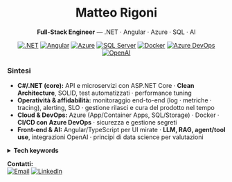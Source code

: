 <div align="center">

# Matteo Rigoni  
**Full-Stack Engineer** — .NET · Angular · Azure · SQL · AI

[![.NET](https://img.shields.io/badge/.NET-512BD4?logo=dotnet&logoColor=white)]()
[![Angular](https://img.shields.io/badge/Angular-DD0031?logo=angular&logoColor=white)]()
[![Azure](https://img.shields.io/badge/Microsoft_Azure-0078D4?logo=microsoftazure&logoColor=white)]()
[![SQL Server](https://img.shields.io/badge/SQL%20Server-CC2927?logo=microsoftsqlserver&logoColor=white)]()
[![Docker](https://img.shields.io/badge/Docker-2496ED?logo=docker&logoColor=white)]()
[![Azure DevOps](https://img.shields.io/badge/Azure_DevOps-0078D7?logo=azuredevops&logoColor=white)]()
[![OpenAI](https://img.shields.io/badge/OpenAI-000000?logo=openai&logoColor=white)]()

</div>

### Sintesi
- **C#/.NET (core):** API e microservizi con ASP.NET Core · **Clean Architecture**, SOLID, test automatizzati · performance tuning
- **Operatività & affidabilità:** monitoraggio end-to-end (log · metriche · tracing), alerting, SLO · gestione rilasci e cura del prodotto nel tempo
- **Cloud & DevOps:** Azure (App/Container Apps, SQL/Storage) · Docker · **CI/CD con Azure DevOps** · sicurezza e gestione segreti
- **Front-end & AI:** Angular/TypeScript per UI mirate · **LLM, RAG, agent/tool use**, integrazioni OpenAI · principi di data science per valutazioni

<details>
  <summary><b>Tech keywords</b></summary>
  
  `C#` `ASP.NET Core` `Angular` `TypeScript` `Azure` `SQL Server` `Azure SQL`  
  `Docker` `Azure DevOps` `Service Bus` `Storage` `CI/CD` `LLM` `RAG` `Agents` `Observability`
</details>

**Contatti:**  
[![Email](https://img.shields.io/badge/Email-matteo.rigoni2%40gmail.com-informational)](mailto:matteo.rigoni2@gmail.com)
[![LinkedIn](https://img.shields.io/badge/LinkedIn-matteo--rigoni-blue?logo=linkedin)](https://www.linkedin.com/in/matteo-rigoni-63440b114/)



<!---
MatteoRigoni/MatteoRigoni is a ✨ special ✨ repository because its `README.md` (this file) appears on your GitHub profile.
You can click the Preview link to take a look at your changes.
--->
